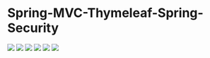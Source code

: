 
<h1>Spring-MVC-Thymeleaf-Spring-Security</h1>
<img src="screenshots/1.PNG">
<img src="screenshots/2.PNG">
<img src="screenshots/3.PNG">
<img src="screenshots/4.PNG">
<img src="screenshots/5.PNG">
<img src="screenshots/6.PNG">
